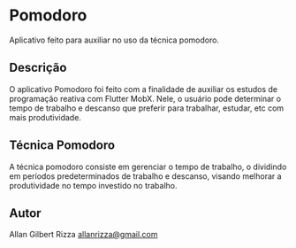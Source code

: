 # Pomodoro

Aplicativo feito para auxiliar no uso da técnica pomodoro.

## Descrição

O aplicativo Pomodoro foi feito com a finalidade de auxiliar os estudos de programação reativa com Flutter MobX. Nele, o usuário pode determinar o tempo de trabalho e descanso que preferir para trabalhar, estudar, etc com mais produtividade.

## Técnica Pomodoro

A técnica pomodoro consiste em gerenciar o tempo de trabalho, o dividindo em períodos predeterminados de trabalho e descanso, visando melhorar a produtividade no tempo investido no trabalho.

## Autor

Allan Gilbert Rizza
allanrizza@gmail.com